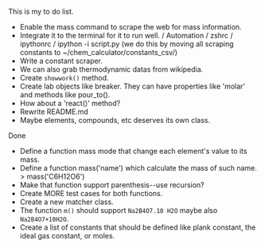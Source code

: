This is my to do list.


- Enable the mass command to scrape the web for mass information.
- Integrate it to the terminal for it to run well. / Automation / zshrc / ipythonrc / ipython -i script.py (we do this by moving all scraping constants to ~/chem_calculator/constants_csv/)
- Write a constant scraper.
- We can also grab thermodynamic datas from wikipedia.
- Create `showwork()` method.
- Create lab objects like breaker. They can have properties like 'molar' and methods like pour_to().
- How about a 'react()' method?
- Rewrite README.md
- Maybe elements, compounds, etc deserves its own class.

Done

- Define a function mass mode that change each element's value to its mass.
- Define a function mass('name') which calculate the mass of such name. > mass('C6H12O6')
- Make that function support parenthesis--use recursion?
- Create MORE test cases for both functions.
- Create a new matcher class.
- The function `m()` should support `Na2B4O7.10 H2O` maybe also `Na2B4O7+10H2O`.
- Create a list of constants that should be defined like plank constant, the ideal gas constant, or moles.
